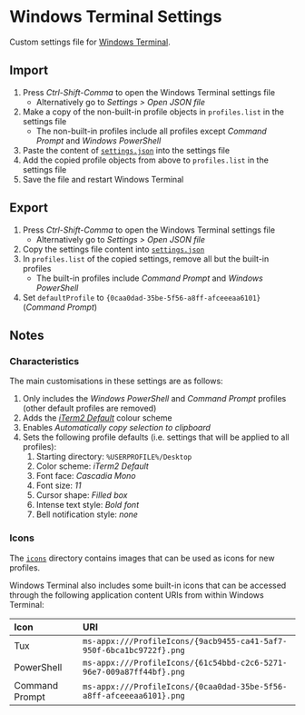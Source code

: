 # Windows Terminal Settings

Custom settings file for [Windows Terminal](https://learn.microsoft.com/en-us/windows/terminal/).

## Import

1. Press _Ctrl-Shift-Comma_ to open the Windows Terminal settings file
   - Alternatively go to _Settings > Open JSON file_
1. Make a copy of the non-built-in profile objects in `profiles.list` in the settings file
   - The non-built-in profiles include all profiles except _Command Prompt_ and _Windows PowerShell_
1. Paste the content of [`settings.json`](settings.json) into the settings file
1. Add the copied profile objects from above to `profiles.list` in the settings file
1. Save the file and restart Windows Terminal

## Export

1. Press _Ctrl-Shift-Comma_ to open the Windows Terminal settings file
   - Alternatively go to _Settings > Open JSON file_
1. Copy the settings file content into [`settings.json`](settings.json)
1. In `profiles.list` of the copied settings, remove all but the built-in profiles
   - The built-in profiles include _Command Prompt_ and _Windows PowerShell_
1. Set `defaultProfile` to `{0caa0dad-35be-5f56-a8ff-afceeeaa6101}` (_Command Prompt_)

## Notes

### Characteristics

The main customisations in these settings are as follows:

1. Only includes the _Windows PowerShell_ and _Command Prompt_ profiles (other default profiles are removed)
1. Adds the [_iTerm2 Default_](https://github.com/mbadolato/iTerm2-Color-Schemes/blob/master/windowsterminal/iTerm2%20Default.json) colour scheme
1. Enables _Automatically copy selection to clipboard_
1. Sets the following profile defaults (i.e. settings that will be applied to all profiles):
   1. Starting directory: `%USERPROFILE%/Desktop`
   1. Color scheme: _iTerm2 Default_
   1. Font face: _Cascadia Mono_
   1. Font size: _11_
   1. Cursor shape: _Filled box_
   1. Intense text style: _Bold font_
   1. Bell notification style: _none_

### Icons

The [`icons`](icons) directory contains images that can be used as icons for new profiles.

Windows Terminal also includes some built-in icons that can be accessed through the following application content URIs from within Windows Terminal:

| Icon           | URI                                                                  |
|:---------------|:---------------------------------------------------------------------|
| Tux            | `ms-appx:///ProfileIcons/{9acb9455-ca41-5af7-950f-6bca1bc9722f}.png` |
| PowerShell     | `ms-appx:///ProfileIcons/{61c54bbd-c2c6-5271-96e7-009a87ff44bf}.png` |
| Command Prompt | `ms-appx:///ProfileIcons/{0caa0dad-35be-5f56-a8ff-afceeeaa6101}.png` |
